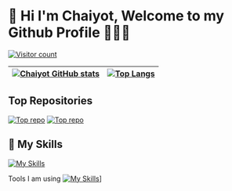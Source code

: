 # 👋  Hi I'm Chaiyot, Welcome to my Github Profile 👨🏻‍💻
[![Visitor count](https://shields-io-visitor-counter.herokuapp.com/badge?page=chaiyodcymg.Spoon-Knife&label=View%20Profile&labelColor=000000&logo=GitHub&logoColor=FFFFFF&color=red)](https://github.com/chaiyodcymg/)

|  [![Chaiyot GitHub stats](https://github-readme-stats.vercel.app/api?username=chaiyodcymg&show_icons=true&title_color=3366ff&icon_color=FF6347&hide_border=true)](https://github.com/chaiyodcymg/chaiyodcymg) | [![Top Langs](https://github-readme-stats.vercel.app/api/top-langs/?username=chaiyodcymg&&layout=compact&show_icons=true&langs_count=10&hide=Hack,vue,blade,starlark,shell&title_color=3366ff&hide_border=true)](https://github.com/chaiyodcymg/chaiyodcymg)  |
| ------------- | ------------- |
 


## Top Repositories
 [![Top repo ](https://github-readme-stats.vercel.app/api/pin/?username=chaiyodcymg&repo=react-native-swipeable-list-view&title_color=3366ff&icon_color=FF6347)](https://github.com/chaiyodcymg/react-native-swipeable-list-view) [![Top repo ](https://github-readme-stats.vercel.app/api/pin/?username=chaiyodcymg&repo=react_native_music&title_color=3366ff&icon_color=FF6347)](https://github.com/chaiyodcymg/react_native_music)



## 🚀 My Skills
[![My Skills](https://skills.thijs.gg/icons?i=js,react,html,css,nodejs,java,spring,kotlin,swift,ts,py,php,mysql,mongodb,git,docker,redis,bash,linux)](https://github.com/chaiyodcymg/chaiyodcymg)

Tools I am using
[![My Skills](https://skills.thijs.gg/icons?i=vscode,eclipse,postman,git,figma,firebase)](https://github.com/chaiyodcymg/chaiyodcymg)]

